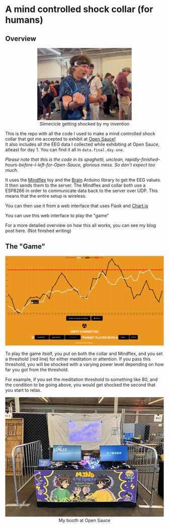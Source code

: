 # A mind controlled shock collar (for humans)
## Overview
<p align="center">
  <img width="300px" src="static/images/slime.png" />
  <br>Slimecicle getting shocked by my invention
</p>

This is the repo with all the code I used to make a mind controlled shock collar that got me accepted to exhibit at [Open Sauce!](https://opensauce.com)  
It also includes all the EEG data I collected while exhibiting at Open Sauce, atleast for day 1. You can find it all in `data.final.day.one`.

*Please note that this is the code in its spaghetti, unclean, rapidly-finished-hours-before-I-left-for-Open-Sauce, glorious mess. So don't expect too much.*

It uses the [Mindflex](https://en.wikipedia.org/wiki/Mindflex) toy and the [Brain](https://github.com/kitschpatrol/Brain) Arduino library to get the EEG values. It then sends them to the server.
The Mindflex and collar both use a ESP8266 in order to communicate data back to the server over UDP. This means that the entire setup is wireless. 

You can then use it from a web interface that uses Flask and [Chart.js](https://www.chartjs.org/)

You can use this web interface to play the "game"

For a more detailed overview on how this all works, you can see my blog post here. (Not finished writing)


## The "Game"
<p align="center">
  <img width="700px" src="static/images/play-page.png" />
</p>


To play the game itself, you put on both the collar and Mindflex, and you set a threshold (red line) for either meditation or attention. If you pass this threshold, you will be shocked with a varying power level depending on how far you got from the threshold. 

For example, if you set the meditation threshold to something like 80, and the condition to be going above, you would get shocked the second that you start to relax.
<p align="center">
  <img width="600px" src="static/images/open-sauce-exhibit.png" />
  <br>My booth at Open Sauce
</p>